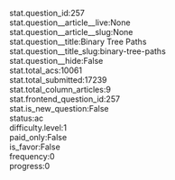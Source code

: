 stat.question_id:257  
stat.question__article__live:None  
stat.question__article__slug:None  
stat.question__title:Binary Tree Paths  
stat.question__title_slug:binary-tree-paths  
stat.question__hide:False  
stat.total_acs:10061  
stat.total_submitted:17239  
stat.total_column_articles:9  
stat.frontend_question_id:257  
stat.is_new_question:False  
status:ac  
difficulty.level:1  
paid_only:False  
is_favor:False  
frequency:0  
progress:0  
